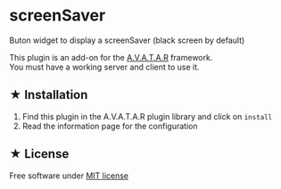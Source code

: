 # screenSaver

Buton widget to display a screenSaver (black screen by default) 

This plugin is an add-on for the [A.V.A.T.A.R](https://avatar-home-automation.github.io/docs) framework.  
You must have a working server and client to use it.

 ## ★ Installation

 1. Find this plugin in the A.V.A.T.A.R plugin library and click on `install`
 2. Read the information page for the configuration

## ★ License
Free software under [MIT license](https://github.com/avatar-home-automation/A.V.A.T.A.R-plugin-screenSaver/blob/master/LICENSE)
